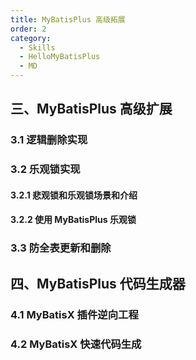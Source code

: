 ```yaml
---
title: MyBatisPlus 高级拓展
order: 2
category:
  - Skills
  - HelloMyBatisPlus
  - MD
---
```


## 三、MyBatisPlus 高级扩展

### 3.1 逻辑删除实现

### 3.2 乐观锁实现

#### 3.2.1 悲观锁和乐观锁场景和介绍

#### 3.2.2 使用 MyBatisPlus 乐观锁



### 3.3 防全表更新和删除

## 四、MyBatisPlus 代码生成器

### 4.1 MyBatisX 插件逆向工程

### 4.2 MyBatisX 快速代码生成